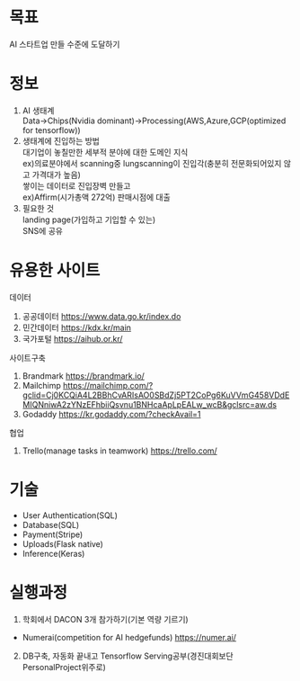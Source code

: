 # 목표
AI 스타트업 만들 수준에 도달하기<br>

# 정보 
1. AI 생태계<br>
Data->Chips(Nvidia dominant)->Processing(AWS,Azure,GCP(optimized for tensorflow))<br>
2. 생태계에 진입하는 방법<br>
대기업이 놓칠만한 세부적 분야에 대한 도메인 지식<br>
ex)의료분야에서 scanning중 lungscanning이 진입각(충분히 전문화되어있지 않고 가격대가 높음)<br>
쌓이는 데이터로 진입장벽 만들고  <br>
ex)Affirm(시가총액 272억) 판매시점에 대출<br>
3. 필요한 것<br>
landing page(가입하고 기입할 수 있는)<br>
SNS에 공유<br>

# 유용한 사이트
데이터
1. 공공데이터 https://www.data.go.kr/index.do<br>
2. 민간데이터 https://kdx.kr/main<br>
3. 국가포털 https://aihub.or.kr/<br>

사이트구축<br>
1. Brandmark https://brandmark.io/<br>
2. Mailchimp https://mailchimp.com/?gclid=Cj0KCQiA4L2BBhCvARIsAO0SBdZj5PT2CoPg6KuVVmG458VDdEMIQNniwA2zYNzEFhbiiQsvnu1BNHcaApLpEALw_wcB&gclsrc=aw.ds
3. Godaddy https://kr.godaddy.com/?checkAvail=1<br>

협업<br>
1. Trello(manage tasks in teamwork) https://trello.com/<br>

# 기술
- User Authentication(SQL)
- Database(SQL)
- Payment(Stripe)
- Uploads(Flask native)
- Inference(Keras)

# 실행과정
1. 학회에서 DACON 3개 참가하기(기본 역량 기르기) <br>
- Numerai(competition for AI hedgefunds) https://numer.ai/
2. DB구축, 자동화 끝내고 Tensorflow Serving공부(경진대회보단 PersonalProject위주로)
